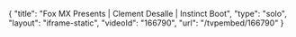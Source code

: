 {
    "title": "Fox MX Presents | Clement Desalle | Instinct Boot",
    "type": "solo",
    "layout": "iframe-static",
    "videoId": "166790",
    "url": "\/tvpembed\/166790"
}
